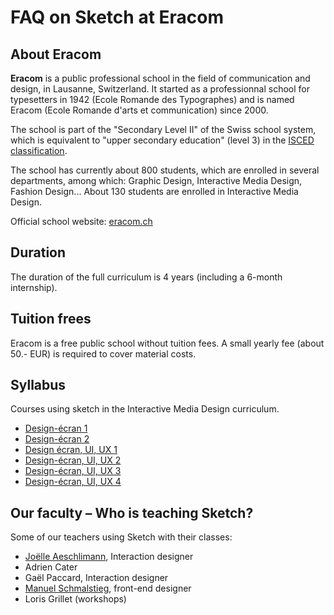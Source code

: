 # FAQ on Sketch at Eracom

## About Eracom

**Eracom** is a public professional school in the field of communication and design, in Lausanne, Switzerland. It started as a professionnal school for typesetters in 1942 (Ecole Romande des Typographes) and is named Eracom (Ecole Romande  d'arts et communication) since 2000.

The school is part of the "Secondary Level II" of the Swiss school system, which is 
equivalent to "upper secondary education" (level 3) in the [ISCED classification](https://en.wikipedia.org/wiki/International_Standard_Classification_of_Education).

The school has currently about 800 students, which are enrolled in several departments, among which: Graphic Design, Interactive Media Design, Fashion Design... About 130 students are enrolled in Interactive Media Design.

Official school website: [eracom.ch](https://eracom.ch/)

## Duration

The duration of the full curriculum is 4 years (including a 6-month internship).

## Tuition frees

Eracom is a free public school without tuition fees. A small yearly fee (about 50.- EUR) is required to cover material costs.

## Syllabus

Courses using sketch in the Interactive Media Design curriculum.

- [Design-écran 1](https://eracom.github.io/objectifs-formation-imd/objectifs-ap/design-ecran-1.html)
- [Design-écran 2](https://eracom.github.io/objectifs-formation-imd/objectifs-ap/design-ecran-2.html)
- [Design écran, UI, UX 1](https://eracom.github.io/objectifs-formation-imd/objectifs-ep/design-ecran-1.html)
- [Design-écran, UI, UX 2](https://eracom.github.io/objectifs-formation-imd/objectifs-ep/design-ecran-2.html)
- [Design-écran, UI, UX 3](https://eracom.github.io/objectifs-formation-imd/objectifs-ep/design-ecran-3.html)
- [Design-écran, UI, UX 4](https://eracom.github.io/objectifs-formation-imd/objectifs-ep/design-ecran-4.html)

## Our faculty – Who is teaching Sketch?

Some of our teachers using Sketch with their classes:

- [Joëlle Aeschlimann](http://www.joelleaeschlimann.com/), Interaction designer
- Adrien Cater
- Gaël Paccard, Interaction designer
- [Manuel Schmalstieg](https://ms-studio.net/), front-end designer
- Loris Grillet (workshops)
